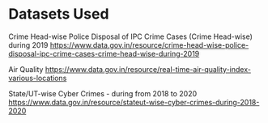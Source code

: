 # Datasets Used
Crime Head-wise Police Disposal of IPC Crime Cases (Crime Head-wise) during 2019
https://www.data.gov.in/resource/crime-head-wise-police-disposal-ipc-crime-cases-crime-head-wise-during-2019

Air Quality 
https://www.data.gov.in/resource/real-time-air-quality-index-various-locations


State/UT-wise Cyber Crimes - during from 2018 to 2020
https://www.data.gov.in/resource/stateut-wise-cyber-crimes-during-2018-2020